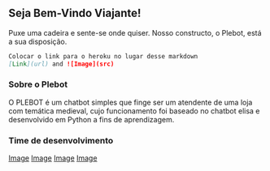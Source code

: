 ## Seja Bem-Vindo Viajante!

Puxe uma cadeira e sente-se onde quiser. Nosso constructo, o Plebot, está a sua disposição.

```markdown
Colocar o link para o heroku no lugar desse markdown
[Link](url) and ![Image](src)
```

### Sobre o Plebot

O PLEBOT é um chatbot simples que finge ser um atendente de uma loja com temática medieval, cujo funcionamento foi baseado no chatbot elisa e desenvolvido em Python a fins de aprendizagem.

### Time de desenvolvimento

[Image](/imgs/mr.jfif)  [Image](/imgs/nl.jfif)  [Image](/imgs/nt.jfif)  [Image](/imgs/pl.jfif)
